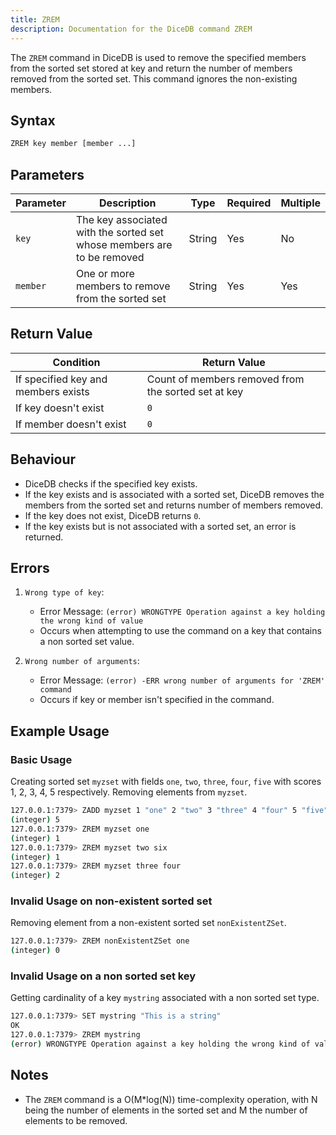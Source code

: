 ```yaml
---
title: ZREM
description: Documentation for the DiceDB command ZREM
---
```


The `ZREM` command in DiceDB is used to remove the specified members from the sorted set stored at key and return the number of members removed from the sorted set. This command ignores the non-existing members.

## Syntax

```bash
ZREM key member [member ...]
```

## Parameters

| Parameter | Description                                                            | Type   | Required | Multiple |
| --------- | ---------------------------------------------------------------------- | ------ | -------- | -------- |
| `key`     | The key associated with the sorted set whose members are to be removed | String | Yes      | No       |
| `member`  | One or more members to remove from the sorted set                      | String | Yes      | Yes      |

## Return Value

| Condition                           | Return Value                                        |
| ----------------------------------- | --------------------------------------------------- |
| If specified key and members exists | Count of members removed from the sorted set at key |
| If key doesn't exist                | `0`                                                 |
| If member doesn't exist             | `0`                                                 |

## Behaviour

- DiceDB checks if the specified key exists.
- If the key exists and is associated with a sorted set, DiceDB removes the members from the sorted set and returns number of members removed.
- If the key does not exist, DiceDB returns `0`.
- If the key exists but is not associated with a sorted set, an error is returned.

## Errors

1. `Wrong type of key`:

   - Error Message: `(error) WRONGTYPE Operation against a key holding the wrong kind of value`
   - Occurs when attempting to use the command on a key that contains a non sorted set value.

2. `Wrong number of arguments`:

   - Error Message: `(error) -ERR wrong number of arguments for 'ZREM' command`
   - Occurs if key or member isn't specified in the command.

## Example Usage

### Basic Usage

Creating sorted set `myzset` with fields `one`, `two`, `three`, `four`, `five` with scores 1, 2, 3, 4, 5 respectively. Removing elements from `myzset`.

```bash
127.0.0.1:7379> ZADD myzset 1 "one" 2 "two" 3 "three" 4 "four" 5 "five"
(integer) 5
127.0.0.1:7379> ZREM myzset one
(integer) 1
127.0.0.1:7379> ZREM myzset two six
(integer) 1
127.0.0.1:7379> ZREM myzset three four
(integer) 2
```

### Invalid Usage on non-existent sorted set

Removing element from a non-existent sorted set `nonExistentZSet`.

```bash
127.0.0.1:7379> ZREM nonExistentZSet one
(integer) 0
```

### Invalid Usage on a non sorted set key

Getting cardinality of a key `mystring` associated with a non sorted set type.

```bash
127.0.0.1:7379> SET mystring "This is a string"
OK
127.0.0.1:7379> ZREM mystring
(error) WRONGTYPE Operation against a key holding the wrong kind of value
```

## Notes

- The `ZREM` command is a O(M\*log(N)) time-complexity operation, with N being the number of elements in the sorted set and M the number of elements to be removed.
